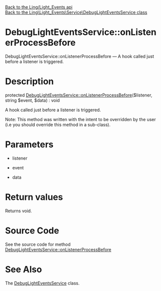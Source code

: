 [Back to the Ling/Light_Events api](https://github.com/lingtalfi/Light_Events/blob/master/doc/api/Ling/Light_Events.md)<br>
[Back to the Ling\Light_Events\Service\DebugLightEventsService class](https://github.com/lingtalfi/Light_Events/blob/master/doc/api/Ling/Light_Events/Service/DebugLightEventsService.md)


DebugLightEventsService::onListenerProcessBefore
================



DebugLightEventsService::onListenerProcessBefore — A hook called just before a listener is triggered.




Description
================


protected [DebugLightEventsService::onListenerProcessBefore](https://github.com/lingtalfi/Light_Events/blob/master/doc/api/Ling/Light_Events/Service/DebugLightEventsService/onListenerProcessBefore.md)($listener, string $event, $data) : void




A hook called just before a listener is triggered.

Note: This method was written with the intent to be overridden by the user (i.e you should override this method in a sub-class).



Parameters
================


- listener

    

- event

    

- data

    


Return values
================

Returns void.








Source Code
===========
See the source code for method [DebugLightEventsService::onListenerProcessBefore](https://github.com/lingtalfi/Light_Events/blob/master/Service/DebugLightEventsService.php#L19-L36)


See Also
================

The [DebugLightEventsService](https://github.com/lingtalfi/Light_Events/blob/master/doc/api/Ling/Light_Events/Service/DebugLightEventsService.md) class.



